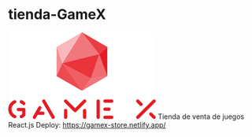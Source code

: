 # tienda-GameX
![Logo](https://raw.githubusercontent.com/GiorgioCode/tienda-GameX/main/src/GameX-Logo.png)
 Tienda de venta de juegos React.js
 Deploy: https://gamex-store.netlify.app/
